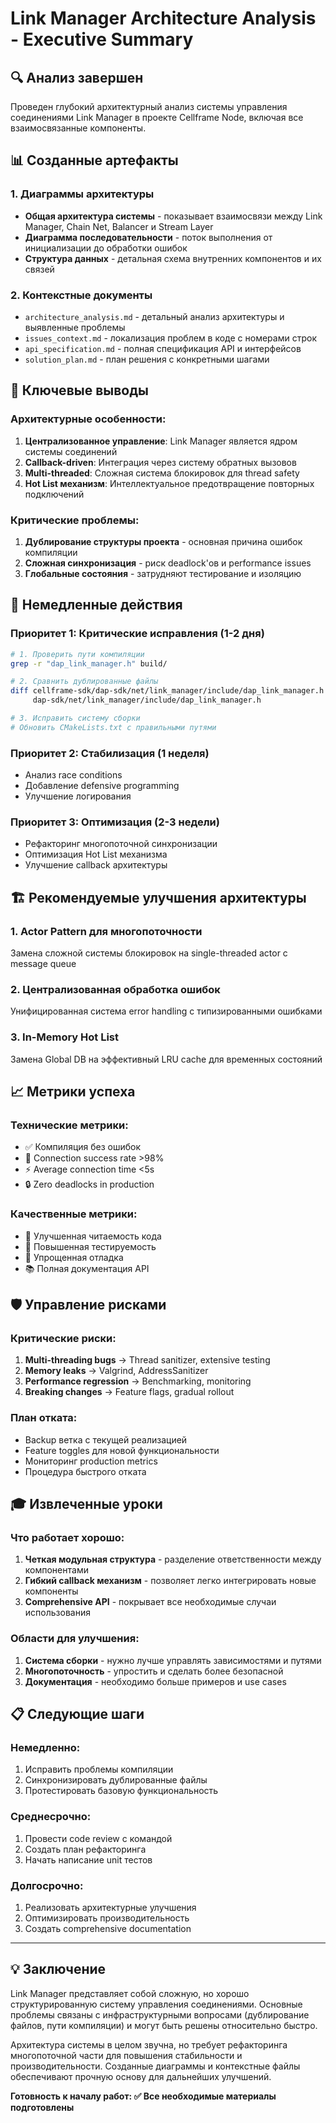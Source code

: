 # Link Manager Architecture Analysis - Executive Summary

## 🔍 Анализ завершен

Проведен глубокий архитектурный анализ системы управления соединениями Link Manager в проекте Cellframe Node, включая все взаимосвязанные компоненты.

## 📊 Созданные артефакты

### 1. Диаграммы архитектуры
- **Общая архитектура системы** - показывает взаимосвязи между Link Manager, Chain Net, Balancer и Stream Layer
- **Диаграмма последовательности** - поток выполнения от инициализации до обработки ошибок
- **Структура данных** - детальная схема внутренних компонентов и их связей

### 2. Контекстные документы
- `architecture_analysis.md` - детальный анализ архитектуры и выявленные проблемы
- `issues_context.md` - локализация проблем в коде с номерами строк
- `api_specification.md` - полная спецификация API и интерфейсов
- `solution_plan.md` - план решения с конкретными шагами

## 🎯 Ключевые выводы

### Архитектурные особенности:
1. **Централизованное управление**: Link Manager является ядром системы соединений
2. **Callback-driven**: Интеграция через систему обратных вызовов
3. **Multi-threaded**: Сложная система блокировок для thread safety
4. **Hot List механизм**: Интеллектуальное предотвращение повторных подключений

### Критические проблемы:
1. **Дублирование структуры проекта** - основная причина ошибок компиляции
2. **Сложная синхронизация** - риск deadlock'ов и performance issues
3. **Глобальные состояния** - затрудняют тестирование и изоляцию

## 🚀 Немедленные действия

### Приоритет 1: Критические исправления (1-2 дня)
```bash
# 1. Проверить пути компиляции
grep -r "dap_link_manager.h" build/

# 2. Сравнить дублированные файлы  
diff cellframe-sdk/dap-sdk/net/link_manager/include/dap_link_manager.h \
     dap-sdk/net/link_manager/include/dap_link_manager.h

# 3. Исправить систему сборки
# Обновить CMakeLists.txt с правильными путями
```

### Приоритет 2: Стабилизация (1 неделя)
- Анализ race conditions
- Добавление defensive programming
- Улучшение логирования

### Приоритет 3: Оптимизация (2-3 недели)
- Рефакторинг многопоточной синхронизации
- Оптимизация Hot List механизма
- Улучшение callback архитектуры

## 🏗️ Рекомендуемые улучшения архитектуры

### 1. Actor Pattern для многопоточности
Замена сложной системы блокировок на single-threaded actor с message queue

### 2. Централизованная обработка ошибок
Унифицированная система error handling с типизированными ошибками

### 3. In-Memory Hot List
Замена Global DB на эффективный LRU cache для временных состояний

## 📈 Метрики успеха

### Технические метрики:
- ✅ Компиляция без ошибок
- 🎯 Connection success rate >98%
- ⚡ Average connection time <5s
- 🔒 Zero deadlocks in production

### Качественные метрики:
- 📖 Улучшенная читаемость кода
- 🧪 Повышенная тестируемость
- 🔧 Упрощенная отладка
- 📚 Полная документация API

## 🛡️ Управление рисками

### Критические риски:
1. **Multi-threading bugs** → Thread sanitizer, extensive testing
2. **Memory leaks** → Valgrind, AddressSanitizer
3. **Performance regression** → Benchmarking, monitoring
4. **Breaking changes** → Feature flags, gradual rollout

### План отката:
- Backup ветка с текущей реализацией
- Feature toggles для новой функциональности
- Мониторинг production metrics
- Процедура быстрого отката

## 🎓 Извлеченные уроки

### Что работает хорошо:
1. **Четкая модульная структура** - разделение ответственности между компонентами
2. **Гибкий callback механизм** - позволяет легко интегрировать новые компоненты
3. **Comprehensive API** - покрывает все необходимые случаи использования

### Области для улучшения:
1. **Система сборки** - нужно лучше управлять зависимостями и путями
2. **Многопоточность** - упростить и сделать более безопасной
3. **Документация** - необходимо больше примеров и use cases

## 📋 Следующие шаги

### Немедленно:
1. Исправить проблемы компиляции
2. Синхронизировать дублированные файлы
3. Протестировать базовую функциональность

### Среднесрочно:
1. Провести code review с командой
2. Создать план рефакторинга
3. Начать написание unit тестов

### Долгосрочно:
1. Реализовать архитектурные улучшения
2. Оптимизировать производительность  
3. Создать comprehensive documentation

---

## 💡 Заключение

Link Manager представляет собой сложную, но хорошо структурированную систему управления соединениями. Основные проблемы связаны с инфраструктурными вопросами (дублирование файлов, пути компиляции) и могут быть решены относительно быстро.

Архитектура системы в целом звучна, но требует рефакторинга многопоточной части для повышения стабильности и производительности. Созданные диаграммы и контекстные файлы обеспечивают прочную основу для дальнейших улучшений.

**Готовность к началу работ: ✅ Все необходимые материалы подготовлены** 